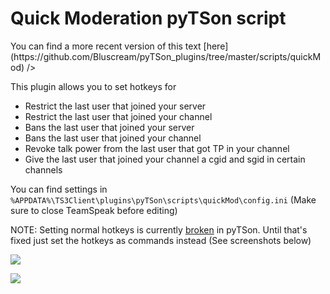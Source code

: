 # Quick Moderation pyTSon script

<div>You can find a more recent version of this text [here](https://github.com/Bluscream/pyTSon_plugins/tree/master/scripts/quickMod) />

This plugin allows you to set hotkeys for
- Restrict the last user that joined your server
- Restrict the last user that joined your channel
- Bans the last user that joined your server
- Bans the last user that joined your channel
- Revoke talk power from the last user that got TP in your channel
- Give the last user that joined your channel a cgid and sgid in certain channels

You can find settings in `%APPDATA%\TS3Client\plugins\pyTSon\scripts\quickMod\config.ini` (Make sure to close TeamSpeak before editing)

NOTE: Setting normal hotkeys is currently [broken](https://github.com/pathmann/pyTSon/issues/90) in pyTSon.
Until that's fixed just set the hotkeys as commands instead (See screenshots below)

![](https://i.imgur.com/RiFcyD8.png)

![](https://i.imgur.com/hXeC1RH.png)